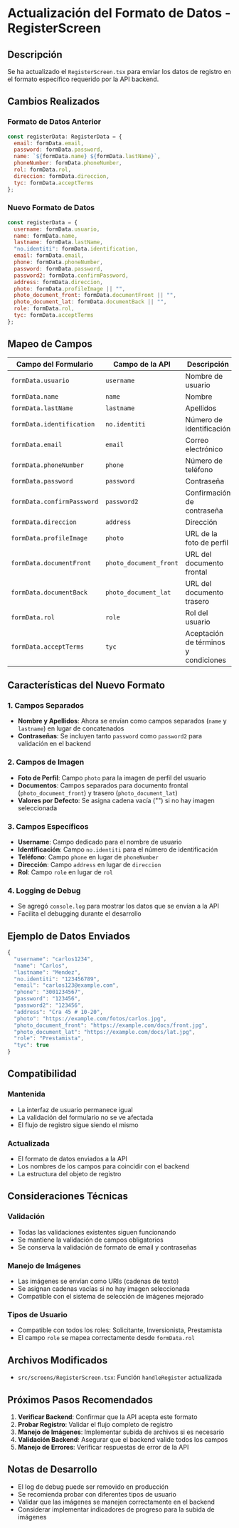 # Actualización del Formato de Datos - RegisterScreen

## Descripción
Se ha actualizado el `RegisterScreen.tsx` para enviar los datos de registro en el formato específico requerido por la API backend.

## Cambios Realizados

### Formato de Datos Anterior
```javascript
const registerData: RegisterData = {
  email: formData.email,
  password: formData.password,
  name: `${formData.name} ${formData.lastName}`,
  phoneNumber: formData.phoneNumber,
  rol: formData.rol,
  direccion: formData.direccion,
  tyc: formData.acceptTerms
};
```

### Nuevo Formato de Datos
```javascript
const registerData = {
  username: formData.usuario,
  name: formData.name,
  lastname: formData.lastName,
  "no.identiti": formData.identification,
  email: formData.email,
  phone: formData.phoneNumber,
  password: formData.password,
  password2: formData.confirmPassword,
  address: formData.direccion,
  photo: formData.profileImage || "",
  photo_document_front: formData.documentFront || "",
  photo_document_lat: formData.documentBack || "",
  role: formData.rol,
  tyc: formData.acceptTerms
};
```

## Mapeo de Campos

| Campo del Formulario | Campo de la API | Descripción |
|---------------------|-----------------|-------------|
| `formData.usuario` | `username` | Nombre de usuario |
| `formData.name` | `name` | Nombre |
| `formData.lastName` | `lastname` | Apellidos |
| `formData.identification` | `no.identiti` | Número de identificación |
| `formData.email` | `email` | Correo electrónico |
| `formData.phoneNumber` | `phone` | Número de teléfono |
| `formData.password` | `password` | Contraseña |
| `formData.confirmPassword` | `password2` | Confirmación de contraseña |
| `formData.direccion` | `address` | Dirección |
| `formData.profileImage` | `photo` | URL de la foto de perfil |
| `formData.documentFront` | `photo_document_front` | URL del documento frontal |
| `formData.documentBack` | `photo_document_lat` | URL del documento trasero |
| `formData.rol` | `role` | Rol del usuario |
| `formData.acceptTerms` | `tyc` | Aceptación de términos y condiciones |

## Características del Nuevo Formato

### 1. **Campos Separados**
- **Nombre y Apellidos**: Ahora se envían como campos separados (`name` y `lastname`) en lugar de concatenados
- **Contraseñas**: Se incluyen tanto `password` como `password2` para validación en el backend

### 2. **Campos de Imagen**
- **Foto de Perfil**: Campo `photo` para la imagen de perfil del usuario
- **Documentos**: Campos separados para documento frontal (`photo_document_front`) y trasero (`photo_document_lat`)
- **Valores por Defecto**: Se asigna cadena vacía ("") si no hay imagen seleccionada

### 3. **Campos Específicos**
- **Username**: Campo dedicado para el nombre de usuario
- **Identificación**: Campo `no.identiti` para el número de identificación
- **Teléfono**: Campo `phone` en lugar de `phoneNumber`
- **Dirección**: Campo `address` en lugar de `direccion`
- **Rol**: Campo `role` en lugar de `rol`

### 4. **Logging de Debug**
- Se agregó `console.log` para mostrar los datos que se envían a la API
- Facilita el debugging durante el desarrollo

## Ejemplo de Datos Enviados

```javascript
{
  "username": "carlos1234",
  "name": "Carlos",
  "lastname": "Mendez",
  "no.identiti": "123456789",
  "email": "carlos123@example.com",
  "phone": "3001234567",
  "password": "123456",
  "password2": "123456",
  "address": "Cra 45 # 10-20",
  "photo": "https://example.com/fotos/carlos.jpg",
  "photo_document_front": "https://example.com/docs/front.jpg",
  "photo_document_lat": "https://example.com/docs/lat.jpg",
  "role": "Prestamista",
  "tyc": true
}
```

## Compatibilidad

### **Mantenida**
- La interfaz de usuario permanece igual
- La validación del formulario no se ve afectada
- El flujo de registro sigue siendo el mismo

### **Actualizada**
- El formato de datos enviados a la API
- Los nombres de los campos para coincidir con el backend
- La estructura del objeto de registro

## Consideraciones Técnicas

### **Validación**
- Todas las validaciones existentes siguen funcionando
- Se mantiene la validación de campos obligatorios
- Se conserva la validación de formato de email y contraseñas

### **Manejo de Imágenes**
- Las imágenes se envían como URIs (cadenas de texto)
- Se asignan cadenas vacías si no hay imagen seleccionada
- Compatible con el sistema de selección de imágenes mejorado

### **Tipos de Usuario**
- Compatible con todos los roles: Solicitante, Inversionista, Prestamista
- El campo `role` se mapea correctamente desde `formData.rol`

## Archivos Modificados

- `src/screens/RegisterScreen.tsx`: Función `handleRegister` actualizada

## Próximos Pasos Recomendados

1. **Verificar Backend**: Confirmar que la API acepta este formato
2. **Probar Registro**: Validar el flujo completo de registro
3. **Manejo de Imágenes**: Implementar subida de archivos si es necesario
4. **Validación Backend**: Asegurar que el backend valide todos los campos
5. **Manejo de Errores**: Verificar respuestas de error de la API

## Notas de Desarrollo

- El log de debug puede ser removido en producción
- Se recomienda probar con diferentes tipos de usuario
- Validar que las imágenes se manejen correctamente en el backend
- Considerar implementar indicadores de progreso para la subida de imágenes